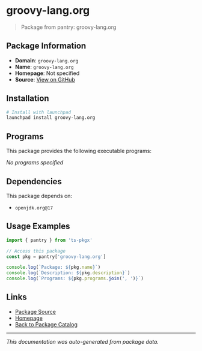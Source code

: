 # groovy-lang.org

> Package from pantry: groovy-lang.org

## Package Information

- **Domain**: `groovy-lang.org`
- **Name**: `groovy-lang.org`
- **Homepage**: Not specified
- **Source**: [View on GitHub](https://github.com/pkgxdev/pantry/tree/main/projects/groovy-lang.org/package.yml)

## Installation

```bash
# Install with launchpad
launchpad install groovy-lang.org
```

## Programs

This package provides the following executable programs:

*No programs specified*

## Dependencies

This package depends on:

- `openjdk.org@17`

## Usage Examples

```typescript
import { pantry } from 'ts-pkgx'

// Access this package
const pkg = pantry['groovy-lang.org']

console.log(`Package: ${pkg.name}`)
console.log(`Description: ${pkg.description}`)
console.log(`Programs: ${pkg.programs.join(', ')}`)
```

## Links

- [Package Source](https://github.com/pkgxdev/pantry/tree/main/projects/groovy-lang.org/package.yml)
- [Homepage](#)
- [Back to Package Catalog](../../package-catalog.md)

---

*This documentation was auto-generated from package data.*
